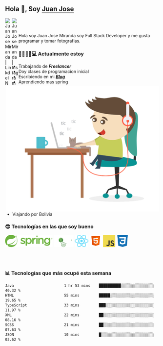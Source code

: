 ## Hola 👋, Soy [Juan Jose](http://juanjoses.me)

<a href="https://www.linkedin.com/in/juanjosemirandam/">
  <img align="left" alt="Juan Jose Miranda | LinkdeIN" width="22px" src="https://cdn.jsdelivr.net/npm/simple-icons@v3/icons/linkedin.svg" />
</a>

<a href="https://www.instagram.com/juan.jose.miranda/">
  <img align="left" alt="Juan Jose Miranda | Instagram" width="22px" src="https://cdn.jsdelivr.net/npm/simple-icons@v3/icons/instagram.svg" />
</a>

<br /> <br />

Hola soy Juan Jose Miranda soy Full Stack Developer y me gusta programar y tomar fotografias.

<img align="right" alt="GIF" src="./images/gif-juanjose.gif" width="500" max-height="320" />

### 👨‍💻🕵‍♀💻 Actualmente estoy

- Trabajando de ***Freelancer***
- Doy clases de programacion inicial
- Escribiendo en mi ***[Blog](http://juanjoses.me)***
- Aprendiendo mas spring
- Viajando por Bolivia 

### 😎 Tecnologías en las que soy bueno

<code><img alt="Spring" height="40px" src="./images/spring-icon.svg"/></code>
<code><img alt="NodeJS" height="40px" src="./images/nodejs-icon.svg" /></code>
<code><img alt="ReactJS" height="40px" src="./images/react-icon.svg" /></code>
<code><img alt="HTML5" height="40px" src="./images/html-icon.png" /></code>
<code><img alt="JavaScript" height="40px" src="./images/js-icon.png"  /></code>
<code><img alt="CSS3" height="40px" src="./images/css-icon.png" /></code>

<br/><br/>

### 📊 Tecnologías que más ocupé esta semana

<!--START_SECTION:waka-->

```text
Java                       1 hr 53 mins    ██████████░░░░░░░░░░░░░░░   40.32 %
HTML                       55 mins         █████░░░░░░░░░░░░░░░░░░░░   19.65 %
TypeScript                 33 mins         ███░░░░░░░░░░░░░░░░░░░░░░   11.97 %
XML                        22 mins         ██░░░░░░░░░░░░░░░░░░░░░░░   08.16 %
SCSS                       21 mins         ██░░░░░░░░░░░░░░░░░░░░░░░   07.63 %
JSON                       10 mins         █░░░░░░░░░░░░░░░░░░░░░░░░   03.62 %
```

<!--END_SECTION:waka-->

<!-- ### 📌🤓 Últimos artículos en mi blog -->